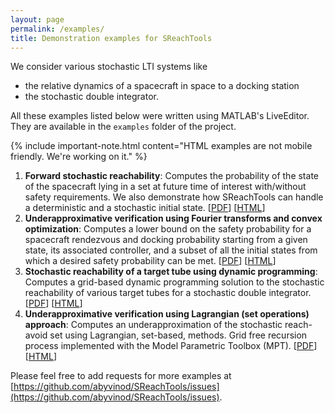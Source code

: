 ```yaml
---
layout: page
permalink: /examples/
title: Demonstration examples for SReachTools
---
```


We consider various stochastic LTI systems like

* the relative dynamics of a spacecraft in space to a docking station
* the stochastic double integrator.

All these examples listed below were written using MATLAB's LiveEditor.
They are available in the `examples` folder of the project. 

{% include important-note.html content="HTML examples are not mobile friendly. We're working on it." %}

1. **Forward stochastic reachability**: Computes the probability of the state of the spacecraft lying in a set at future time of interest with/without safety requirements. We also demonstrate how SReachTools can handle a deterministic and a stochastic initial state. [[PDF](https://github.com/abyvinod/SReachTools/raw/master/examples/forwardStochasticReachCWH.pdf)] [[HTML](forwardStochasticReachCWH.html)] 
1. **Underapproximative verification using Fourier transforms and convex optimization**: Computes a lower bound on the safety probability for a spacecraft rendezvous and docking probability starting from a given state, its associated controller, and a subset of all the initial states from which a desired safety probability can be met.
[[PDF](https://github.com/abyvinod/SReachTools/raw/master/examples/FtCVXUnderapproxVerifyCWH.pdf)] [[HTML](FtCVXUnderapproxVerifyCWH.html)]
1. **Stochastic reachability of a target tube using dynamic programming**: Computes a grid-based dynamic programming solution to the stochastic reachability of various target tubes for a stochastic double integrator. [[PDF](https://github.com/abyvinod/SReachTools/raw/master/examples/doubleIntegratorDynamicProgramming.pdf)] [[HTML](doubleIntegratorDynamicProgramming.html)]
1. **Underapproximative verification using Lagrangian (set operations) approach**: Computes an underapproximation of the stochastic reach-avoid set using Lagrangian, set-based, methods. Grid free recursion process implemented with the
Model Parametric Toolbox (MPT). [[PDF](https://github.com/abyvinod/SReachTools/raw/master/examples/lagrangianApproximations.pdf)] [[HTML](lagrangianApproximations.html)]

Please feel free to add requests for more examples at [https://github.com/abyvinod/SReachTools/issues](https://github.com/abyvinod/SReachTools/issues).

<!-- Add {:target="_blank"} if it is desired that the page opens in a new window.-->
